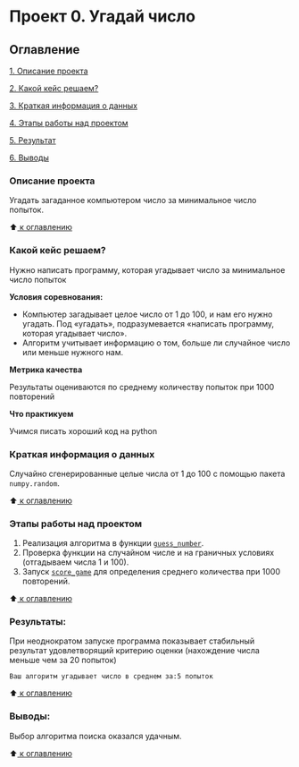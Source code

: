 # Проект 0. Угадай число

## Оглавление
[1. Описание проекта](README.md#Описание-проекта)

[2. Какой кейс решаем?](README.md#Какой-кейс-решаем)

[3. Краткая информация о данных](README.md#Краткая-информация-о-данных)

[4. Этапы работы над проектом](README.md#Этапы-работы-над-проектом)

[5. Результат](README.md#Результат)

[6. Выводы](README.md#Выводы)

### Описание проекта
Угадать загаданное компьютером число за минимальное число попыток.

:arrow_up:[ к оглавлению](README.md#Оглавление)


### Какой кейс решаем?
Нужно написать программу, которая угадывает число за минимальное число попыток

**Условия соревнования:**
- Компьютер загадывает целое число от 1 до 100, и нам его нужно угадать. Под «угадать», подразумевается «написать программу, которая угадывает число».
- Алгоритм учитывает информацию о том, больше ли случайное число или меньше нужного нам.

**Метрика качества**

Результаты оцениваются по среднему количеству попыток при 1000 повторений

**Что практикуем**

Учимся писать хороший код на python


### Краткая информация о данных

Случайно сгенерированные целые числа от 1 до 100 с помощью пакета `numpy.random`.

:arrow_up:[ к оглавлению](README.md#Оглавление)


### Этапы работы над проектом
1. Реализация алгоритма в функции [`guess_number`](game_v2.py#L8).
1. Проверка функции на случайном числе и на граничных условиях (отгадываем числа 1 и 100).
1. Запуск [`score_game`](game_v2.py#L44) для определения среднего количества при 1000 повторений.

:arrow_up:[ к оглавлению](README.md#Оглавление)


### Результаты:
При неоднократом запуске программа показывает стабильный результат удовлетворящий критерию оценки (нахождение числа меньше чем за 20 попыток)

```
Ваш алгоритм угадывает число в среднем за:5 попыток
```

:arrow_up:[ к оглавлению](README.md#Оглавление)


### Выводы:
Выбор алгоритма поиска оказался удачным.

:arrow_up:[ к оглавлению](README.md#Оглавление)
